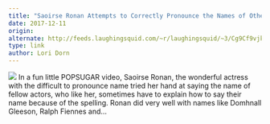 ```yaml
---
title: "Saoirse Ronan Attempts to Correctly Pronounce the Names of Other Actors With Difficult Names"
date: 2017-12-11
origin: 
alternate: http://feeds.laughingsquid.com/~r/laughingsquid/~3/Cg9Cf9vjkqA/
type: link
author: Lori Dorn
---
```


![](https://laughingsquid.com/wp-content/uploads/2017/12/unnamed-file36-e1513016540585.jpg)
In a fun little POPSUGAR video, Saoirse Ronan, the wonderful actress with the difficult to pronounce name tried her hand at saying the name of fellow actors, who like her, sometimes have to explain how to say their name because of the spelling. Ronan did very well with names like Domhnall Gleeson, Ralph Fiennes and...